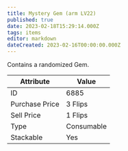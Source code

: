 ```yaml
---
title: Mystery Gem (arm LV22)
published: true
date: 2023-02-18T15:29:14.000Z
tags: items
editor: markdown
dateCreated: 2023-02-16T00:00:00.000Z
---
```


Contains a randomized Gem.

|Attribute|Value|
|-|-|
|ID|6885|
|Purchase Price|3 Flips|
|Sell Price|1 Flips|
|Type|Consumable|
|Stackable|Yes|

